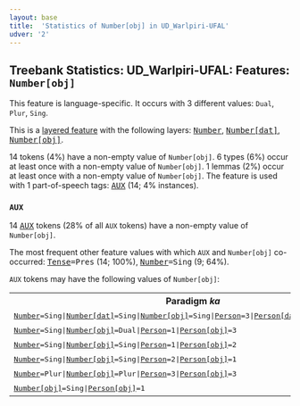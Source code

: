 ```yaml
---
layout: base
title:  'Statistics of Number[obj] in UD_Warlpiri-UFAL'
udver: '2'
---
```


## Treebank Statistics: UD_Warlpiri-UFAL: Features: `Number[obj]`

This feature is language-specific.
It occurs with 3 different values: `Dual`, `Plur`, `Sing`.

This is a <a href="../../u/overview/feat-layers.html">layered feature</a> with the following layers: <tt><a href="wbp_ufal-feat-Number.html">Number</a></tt>, <tt><a href="wbp_ufal-feat-Number-dat.html">Number[dat]</a></tt>, <tt><a href="wbp_ufal-feat-Number-obj.html">Number[obj]</a></tt>.

14 tokens (4%) have a non-empty value of `Number[obj]`.
6 types (6%) occur at least once with a non-empty value of `Number[obj]`.
1 lemmas (2%) occur at least once with a non-empty value of `Number[obj]`.
The feature is used with 1 part-of-speech tags: <tt><a href="wbp_ufal-pos-AUX.html">AUX</a></tt> (14; 4% instances).

### `AUX`

14 <tt><a href="wbp_ufal-pos-AUX.html">AUX</a></tt> tokens (28% of all `AUX` tokens) have a non-empty value of `Number[obj]`.

The most frequent other feature values with which `AUX` and `Number[obj]` co-occurred: <tt><a href="wbp_ufal-feat-Tense.html">Tense</a></tt><tt>=Pres</tt> (14; 100%), <tt><a href="wbp_ufal-feat-Number.html">Number</a></tt><tt>=Sing</tt> (9; 64%).

`AUX` tokens may have the following values of `Number[obj]`:


<table>
  <tr><th>Paradigm <i>ka</i></th><th><tt>Dual</tt></th><th><tt>Plur</tt></th><th><tt>Sing</tt></th></tr>
  <tr><td><tt><tt><a href="wbp_ufal-feat-Number.html">Number</a></tt><tt>=Sing</tt>|<tt><a href="wbp_ufal-feat-Number-dat.html">Number[dat]</a></tt><tt>=Sing</tt>|<tt><a href="wbp_ufal-feat-Number-obj.html">Number[obj]</a></tt><tt>=Sing</tt>|<tt><a href="wbp_ufal-feat-Person.html">Person</a></tt><tt>=3</tt>|<tt><a href="wbp_ufal-feat-Person-dat.html">Person[dat]</a></tt><tt>=3</tt>|<tt><a href="wbp_ufal-feat-Person-obj.html">Person[obj]</a></tt><tt>=3</tt></tt></td><td></td><td></td><td><em>karlajinta</em></td></tr>
  <tr><td><tt><tt><a href="wbp_ufal-feat-Number.html">Number</a></tt><tt>=Sing</tt>|<tt><a href="wbp_ufal-feat-Number-obj.html">Number[obj]</a></tt><tt>=Dual</tt>|<tt><a href="wbp_ufal-feat-Person.html">Person</a></tt><tt>=1</tt>|<tt><a href="wbp_ufal-feat-Person-obj.html">Person[obj]</a></tt><tt>=3</tt></tt></td><td><em>karnapalangu</em></td><td></td><td></td></tr>
  <tr><td><tt><tt><a href="wbp_ufal-feat-Number.html">Number</a></tt><tt>=Sing</tt>|<tt><a href="wbp_ufal-feat-Number-obj.html">Number[obj]</a></tt><tt>=Sing</tt>|<tt><a href="wbp_ufal-feat-Person.html">Person</a></tt><tt>=1</tt>|<tt><a href="wbp_ufal-feat-Person-obj.html">Person[obj]</a></tt><tt>=2</tt></tt></td><td></td><td></td><td><em>karnangku</em></td></tr>
  <tr><td><tt><tt><a href="wbp_ufal-feat-Number.html">Number</a></tt><tt>=Sing</tt>|<tt><a href="wbp_ufal-feat-Number-obj.html">Number[obj]</a></tt><tt>=Sing</tt>|<tt><a href="wbp_ufal-feat-Person.html">Person</a></tt><tt>=2</tt>|<tt><a href="wbp_ufal-feat-Person-obj.html">Person[obj]</a></tt><tt>=1</tt></tt></td><td></td><td></td><td><em>kanpaju</em></td></tr>
  <tr><td><tt><tt><a href="wbp_ufal-feat-Number.html">Number</a></tt><tt>=Plur</tt>|<tt><a href="wbp_ufal-feat-Number-obj.html">Number[obj]</a></tt><tt>=Plur</tt>|<tt><a href="wbp_ufal-feat-Person.html">Person</a></tt><tt>=3</tt>|<tt><a href="wbp_ufal-feat-Person-obj.html">Person[obj]</a></tt><tt>=3</tt></tt></td><td></td><td><em>kalujana</em></td><td></td></tr>
  <tr><td><tt><tt><a href="wbp_ufal-feat-Number-obj.html">Number[obj]</a></tt><tt>=Sing</tt>|<tt><a href="wbp_ufal-feat-Person-obj.html">Person[obj]</a></tt><tt>=1</tt></tt></td><td></td><td></td><td><em>kaju</em></td></tr>
</table>

